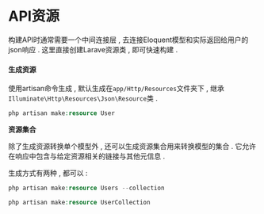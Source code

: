 # API资源

构建API时通常需要一个中间连接层 , 去连接Eloquent模型和实际返回给用户的json响应 . 这里直接创建Larave资源类 , 即可快速构建 .

#### 生成资源

使用artisan命令生成 , 默认生成在`app/Http/Resources`文件夹下 , 继承`Illuminate\Http\Resources\Json\Resource`类 .

```php
php artisan make:resource User
```

**资源集合**

除了生成资源转换单个模型外 , 还可以生成资源集合用来转换模型的集合 . 它允许在响应中包含与给定资源相关的链接与其他元信息 . 

生成方式有两种 , 都可以 : 

```php
php artisan make:resource Users --collection

php artisan make:resource UserCollection
```



